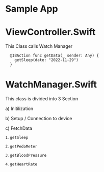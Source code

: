 # Sample App

# ViewController.Swift
  This Class calls Watch Manager
  
      @IBAction func getData(_ sender: Any) {
        getSleep(date: "2022-11-29")
      }   

  
# WatchManager.Swift
  This class is divided into 3 Section

  a) Initilization
  
  b) Setup / Connection to device
  
  c) FetchData
  
    1.getSleep
    
    2.getPedoMeter
    
    3.getBloodPressure
    
    4.getHeartRate
